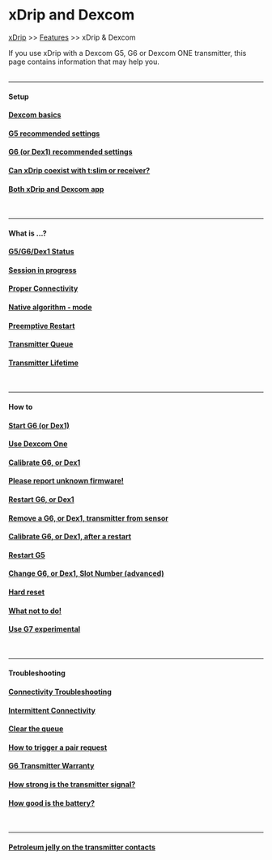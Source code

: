 # xDrip and Dexcom  
[xDrip](../README.md) >> [Features](./Features_page.md) >> xDrip & Dexcom  
  
If you use xDrip with a Dexcom G5, G6 or Dexcom ONE transmitter, this page contains information that may help you.  
<br/>  
  
---  
  
#### **Setup**
#### [Dexcom basics](./Dexcom-Basics.md)
#### [G5 recommended settings](./G5-Recommended-Settings.md)
#### [G6 (or Dex1) recommended settings](./G6-Recommended-Settings.md)
#### [Can xDrip coexist with t:slim or receiver?](./Receiver-or-tslim-and-xDrip.md)
#### [Both xDrip and Dexcom app](./xDrip-and-Dexcom-app.md)
<br/>  
  
---  
  
#### **What is ...?**
#### [G5/G6/Dex1 Status](./StatusG5G6.md)
#### [Session in progress](./Session-in-progress.md)
#### [Proper Connectivity](./Proper-connectivity.md)
#### [Native algorithm - mode](./Native-Algorithm.md)
#### [Preemptive Restart](./Preemptive-Restart.md)
#### [Transmitter Queue](./Transmitter-Queue.md)
#### [Transmitter Lifetime](./Transmitter-lifetime.md)
<br/>  
  
---  
  
#### **How to**
#### [Start G6 (or Dex1)](./Starting-G6.md)
#### [Use Dexcom One](./Dexcom-One.md)
#### [Calibrate G6, or Dex1](./Calibrate-G6)
#### [Please report unknown firmware!](./Report-firmware.md)
#### [Restart G6, or Dex1](./Restart-G6-sensor.md)
#### [Remove a G6, or Dex1, transmitter from sensor](./Remove-transmitter.md)
#### [Calibrate G6, or Dex1, after a restart](./Calibrate-after-G6Restart.md)
#### [Restart G5](./Restart-G5-sensor.md)
#### [Change G6, or Dex1, Slot Number (advanced)](./G6_slot.md)
#### [Hard reset](./Hard-Reset.md)
#### [What not to do!](./What-not-to-do.md)
#### [Use G7 experimental](./Dexcom/G7.md)
<br/>  
  
---  
  
#### **Troubleshooting**
#### [Connectivity Troubleshooting](./Connectivity-troubleshoot.md)
#### [Intermittent Connectivity](./Intermittent.md)
#### [Clear the queue](./Clear-queue.md)
#### [How to trigger a pair request](./MissedPairRequest.md)
#### [G6 Transmitter Warranty](./G6_Warranty.md)
#### [How strong is the transmitter signal?](./Bluetooth-Scanner.md)
#### [How good is the battery?](./Battery-condition.md)
<br/>  
  
---  
  
#### [Petroleum jelly on the transmitter contacts](./Petroleum-jelly-in-Dexcom-G6-Sensor.md)
